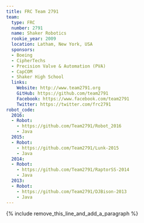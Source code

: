 ```yaml
---
title: FRC Team 2791
team:
  type: FRC
  number: 2791
  name: Shaker Robotics
  rookie_year: 2009
  location: Latham, New York, USA
  sponsors:
  - Boeing
  - CipherTechs
  - Precision Valve & Automation (PVA)
  - CapCOM
  - Shaker High School
  links:
    Website: http://www.team2791.org
    GitHub: https://github.com/team2791
    Facebook: https://www.facebook.com/team2791
    Twitter: https://twitter.com/frc2791
robot_code:
  2016:
  - Robot:
    - https://github.com/Team2791/Robot_2016
    - Java
  2015:
  - Robot:
    - https://github.com/Team2791/Lunk-2015
    - Java
  2014:
  - Robot:
    - https://github.com/Team2791/RaptorSS-2014
    - Java
  2013:
  - Robot:
    - https://github.com/Team2791/DJBison-2013
    - Java
---
```


{% include remove_this_line_and_add_a_paragraph %}